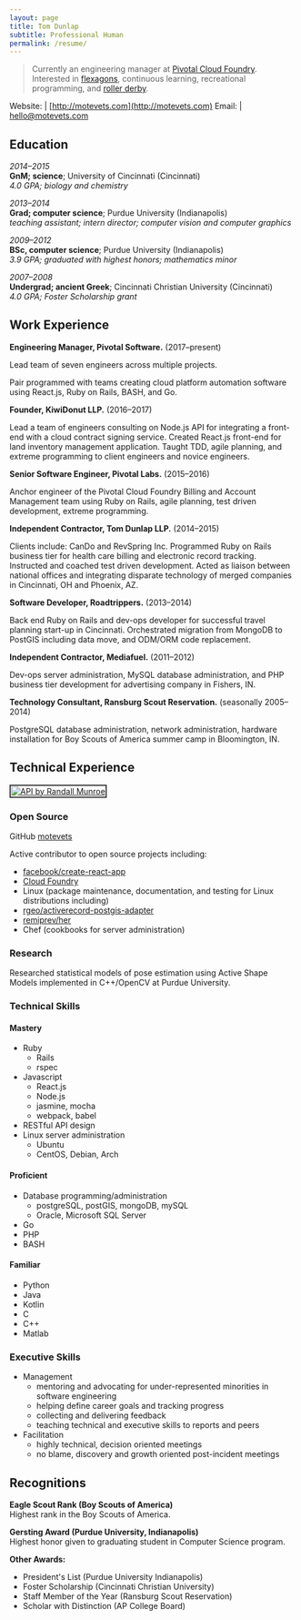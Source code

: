 ```yaml
---
layout: page
title: Tom Dunlap
subtitle: Professional Human
permalink: /resume/
---
```


> Currently an engineering manager at [Pivotal Cloud Foundry]. Interested in [flexagons], continuous learning, recreational programming, and [roller derby][BAD].

Website: | [http://motevets.com](http://motevets.com)
Email:   | hello@motevets.com

Education
---------

*2014–2015*  
**GnM; science**; University of Cincinnati (Cincinnati)  
*4.0 GPA; biology and chemistry*

*2013–2014*  
**Grad; computer science**; Purdue University (Indianapolis)  
*teaching assistant; intern director; computer vision and computer graphics*

*2009–2012*  
**BSc, computer science**; Purdue University (Indianapolis)  
*3.9 GPA; graduated with highest honors; mathematics minor*

*2007–2008*  
**Undergrad; ancient Greek**; Cincinnati Christian University (Cincinnati)  
*4.0 GPA; Foster Scholarship grant*

Work Experience
---------------

**Engineering Manager, Pivotal Software.** (2017–present)

Lead team of seven engineers across multiple projects.

Pair programmed with teams creating cloud platform automation software using
React.js, Ruby on Rails, BASH, and Go. 

**Founder, KiwiDonut LLP.** (2016–2017)

Lead a team of engineers consulting on Node.js API for integrating a front-end
with a cloud contract signing service. Created React.js front-end for land
inventory management application. Taught TDD, agile planning, and extreme
programming to client engineers and novice engineers.

**Senior Software Engineer, Pivotal Labs.** (2015–2016)

Anchor engineer of the Pivotal Cloud Foundry Billing and Account Management
team using Ruby on Rails, agile planning, test driven development, extreme
programming.

**Independent Contractor, Tom Dunlap LLP.** (2014–2015)

Clients include: CanDo and RevSpring Inc. Programmed Ruby on Rails business
tier for health care billing and electronic record tracking. Instructed and
coached test driven development.  Acted as liaison between national offices and
integrating disparate technology of merged companies in Cincinnati, OH and
Phoenix, AZ.

**Software Developer, Roadtrippers.** (2013–2014)

Back end Ruby on Rails and dev-ops developer for successful travel planning
start-up in Cincinnati.  Orchestrated migration from MongoDB to PostGIS
including data move, and ODM/ORM code replacement.

**Independent Contractor, Mediafuel.** (2011–2012)

Dev-ops server administration, MySQL database administration, and PHP business
tier development for advertising company in Fishers, IN.

**Technology Consultant, Ransburg Scout Reservation.** (seasonally 2005–2014)

PostgreSQL database administration, network administration, hardware
installation for Boy Scouts of America summer camp in Bloomington, IN.


Technical Experience
--------------------

<a href="https://xkcd.com/1481/">
  <img
    style="border: solid 2px #333;padding: 1px;background: #fff;margin: initial;display: initial;max-width: initial;"
    src="http://imgs.xkcd.com/comics/api.png"
    alt="API by Randall Munroe"
    title="ACCESS LIMITS: Clients may maintain connections to the server for no more than 86,400 seconds per day. If you need additional time, you may contact IERS to file a request for up to one additional second."
  />
</a>

### Open Source
GitHub [motevets](https://github.com/motevets)

Active contributor to open source projects including:
* [facebook/create-react-app](https://github.com/facebook/create-react-app)
* [Cloud Foundry](https://github.com/cloudfoundry)
* Linux (package maintenance, documentation, and testing for Linux distributions including)
* [rgeo/activerecord-postgis-adapter](https://github.com/rgeo/activerecord-postgis-adapter)
* [remiprev/her](https://github.com/remiprev/her)
* Chef (cookbooks for server administration)

### Research
Researched statistical models of pose estimation using Active Shape Models
implemented in C++/OpenCV at Purdue University.

### Technical Skills
#### Mastery
* Ruby  
  * Rails
  * rspec
* Javascript  
  * React.js
  * Node.js
  * jasmine, mocha
  * webpack, babel
* RESTful API design  
* Linux server administration  
  * Ubuntu
  * CentOS, Debian, Arch

#### Proficient
* Database programming/administration  
  * postgreSQL, postGIS, mongoDB, mySQL
  * Oracle, Microsoft SQL Server
* Go
* PHP
* BASH

#### Familiar
* Python
* Java
* Kotlin
* C
* C++
* Matlab

### Executive Skills
* Management
  * mentoring and advocating for under-represented minorities in software engineering
  * helping define career goals and tracking progress
  * collecting and delivering feedback
  * teaching technical and executive skills to reports and peers
* Facilitation
  * highly technical, decision oriented meetings
  * no blame, discovery and growth oriented post-incident meetings

Recognitions
------------

**Eagle Scout Rank (Boy Scouts of America)**  
Highest rank in the Boy Scouts of America.

**Gersting Award (Purdue University, Indianapolis)**  
Highest honor given to graduating student in Computer Science program.

**Other Awards:**

-  President's List (Purdue University Indianapolis)
-  Foster Scholarship (Cincinnati Christian University)
-  Staff Member of the Year (Ransburg Scout Reservation)
-  Scholar with Distinction (AP College Board)

[flexagons]: http://motevets.com/hexaflexago
[bad]: http://www.bayareaderby.com/
[Pivotal Cloud Foundry]: https://pivotal.io/platform
